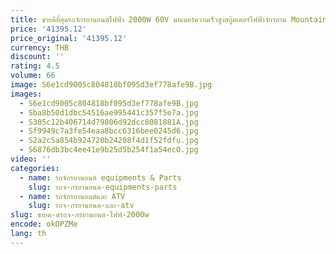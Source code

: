 ```yaml
---
title: ขายดีที่สุดรถจักรยานยนต์ไฟฟ้า 2000W 60V มอเตอร์ความเร็วสูงสกู๊ตเตอร์ไฟฟ้าจักรยาน Mountain Dirt Bikes
price: '41395.12'
price_original: '41395.12'
currency: THB
discount: ''
rating: 4.5
volume: 66
image: S6e1cd9005c804818bf095d3ef778afe9B.jpg
images:
  - S6e1cd9005c804818bf095d3ef778afe9B.jpg
  - Sba8b50d1dbc54516ae995441c357f5e7a.jpg
  - S305c12b406714d79806d92dcc8081881A.jpg
  - Sf9949c7a3fe54eaa8bcc6316bee0245d6.jpg
  - S2a2c5a854b924720b24208f4d1f52fdfu.jpg
  - S6876db3bc4ee41e9b25d5b254f1a54ecO.jpg
video: ''
categories:
  - name: รถจักรยานยนต์ equipments & Parts
    slug: รถจ-กรยานยนต-equipments-parts
  - name: รถจักรยานยนต์และ ATV
    slug: รถจ-กรยานยนต-และ-atv
slug: ขายด-ดรถจ-กรยานยนต-ไฟฟ-2000w
encode: okOPZMe
lang: th
---
```

  